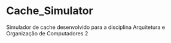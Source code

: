 # Cache_Simulator
Simulador de cache desenvolvido para a disciplina Arquitetura e Organização de Computadores 2
